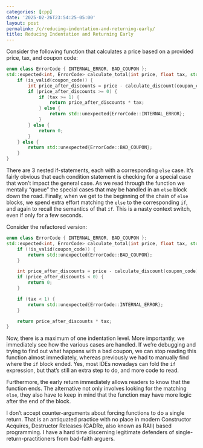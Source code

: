 ```yaml
---
categories: [cpp]
date: '2025-02-26T23:54:25-05:00'
layout: post
permalink: /c/reducing-indentation-and-returning-early/
title: Reducing Indentation and Returning Early
---
```


Consider the following function that calculates a price based on a provided price, tax, and coupon code:

```cpp
enum class ErrorCode { INTERNAL_ERROR, BAD_COUPON };
std::expected<int, ErrorCode> calculate_total(int price, float tax, std::string coupon_code) {
    if (is_valid(coupon_code)) {
        int price_after_discounts = price - calculate_discount(coupon_code);
        if (price_after_discounts >= 0) {
            if (tax >= 1) {
                return price_after_discounts * tax;
            } else {
                return std::unexpected{ErrorCode::INTERNAL_ERROR};
            }
        } else {
            return 0;
        }
    } else {
        return std::unexpected{ErrorCode::BAD_COUPON};
    }
}
```

There are 3 nested if-statements, each with a corresponding `else` case. It’s fairly obvious that each condition statement is checking for a special case that won’t impact the general case. As we read through the function we mentally “queue” the special cases that may be handled in an `else` block down the road. Finally, when we get to the beginning of the chain of `else` blocks, we spend extra effort matching the `else` to the corresponding `if`, and again to recall the semantics of that `if`. This is a nasty context switch, even if only for a few seconds.

Consider the refactored version:

```cpp
enum class ErrorCode { INTERNAL_ERROR, BAD_COUPON };
std::expected<int, ErrorCode> calculate_total(int price, float tax, std::string coupon_code) {
    if (!is_valid(coupon_code)) {
        return std::unexpected{ErrorCode::BAD_COUPON};
    }

    int price_after_discounts = price - calculate_discount(coupon_code);
    if (price_after_discounts < 0) {
        return 0;
    }

    if (tax < 1) {
        return std::unexpected{ErrorCode::INTERNAL_ERROR};
    }

    return price_after_discounts * tax;
}
```

Now, there is a maximum of one indentation level. More importantly, we immediately see how the various cases are handled. If we’re debugging and trying to find out what happens with a bad coupon, we can stop reading this function almost immediately, whereas previously we had to manually find where the `if` block ended. Yes, most IDEs nowadays can fold the `if` expression, but that’s still an extra step to do, and more code to read.

Furthermore, the early return immediately allows readers to know that the function ends. The alternative not only involves looking for the matching `else`, they also have to keep in mind that the function may have more logic after the end of the block.

I don’t accept counter-arguments about forcing functions to do a single return. That is an antiquated practice with no place in modern Constructor Acquires, Destructor Releases (CADRe, also known as RAII) based programming. I have a hard time discerning legitimate defenders of single-return-practitioners from bad-faith arguers.
